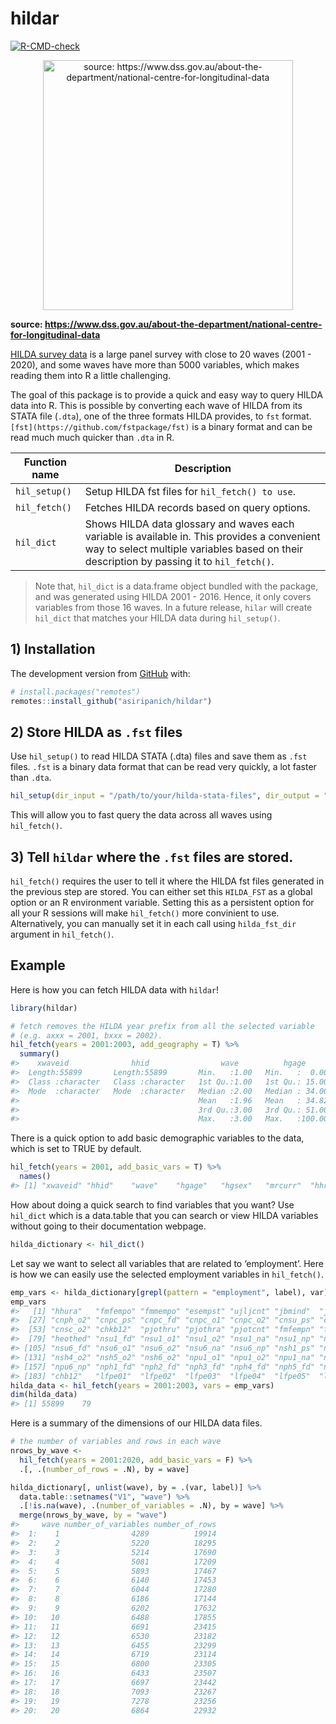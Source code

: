 
<!-- README.md is generated from README.Rmd. Please edit that file -->

# hildar

<!-- badges: start -->

[![R-CMD-check](https://github.com/asiripanich/hildar/workflows/R-CMD-check/badge.svg)](https://github.com/asiripanich/hildar/actions)

<!-- badges: end -->
<p align="center">
<img src="https://encrypted-tbn0.gstatic.com/images?q=tbn:ANd9GcTLV9hgux5t_pK-anbgugJ8GfoMxjD6D7_nHA&amp;usqp=CAU" title="source: https://www.dss.gov.au/about-the-department/national-centre-for-longitudinal-data" width="400"/>
</p>

**source:
<https://www.dss.gov.au/about-the-department/national-centre-for-longitudinal-data>**

[HILDA survey data](https://melbourneinstitute.unimelb.edu.au/hilda) is
a large panel survey with close to 20 waves (2001 - 2020), and some
waves have more than 5000 variables, which makes reading them into R a
little challenging.

The goal of this package is to provide a quick and easy way to query
HILDA data into R. This is possible by converting each wave of HILDA
from its STATA file (`.dta`), one of the three formats HILDA provides,
to `fst` format. `[fst](https://github.com/fstpackage/fst)` is a binary
format and can be read much much quicker than `.dta` in R.

| Function name | Description                                                                                                                                                                               |
|---------------|-------------------------------------------------------------------------------------------------------------------------------------------------------------------------------------------|
| `hil_setup()` | Setup HILDA fst files for `hil_fetch() to use`.                                                                                                                                           |
| `hil_fetch()` | Fetches HILDA records based on query options.                                                                                                                                             |
| `hil_dict`    | Shows HILDA data glossary and waves each variable is available in. This provides a convenient way to select multiple variables based on their description by passing it to `hil_fetch()`. |

> Note that, `hil_dict` is a data.frame object bundled with the package,
> and was generated using HILDA 2001 - 2016. Hence, it only covers
> variables from those 16 waves. In a future release, `hilar` will
> create `hil_dict` that matches your HILDA data during `hil_setup()`.

## 1) Installation

The development version from [GitHub](https://github.com/) with:

``` r
# install.packages("remotes")
remotes::install_github("asiripanich/hildar")
```

## 2) Store HILDA as `.fst` files

Use `hil_setup()` to read HILDA STATA (.dta) files and save them as
`.fst` files. `.fst` is a binary data format that can be read very
quickly, a lot faster than `.dta`.

``` r
hil_setup(dir_input = "/path/to/your/hilda-stata-files", dir_output = "/path/to/save/hilda-fst-files")
```

This will allow you to fast query the data across all waves using
`hil_fetch()`.

## 3) Tell `hildar` where the `.fst` files are stored.

`hil_fetch()` requires the user to tell it where the HILDA fst files
generated in the previous step are stored. You can either set this
`HILDA_FST` as a global option or an R environment variable. Setting
this as a persistent option for all your R sessions will make
`hil_fetch()` more convinient to use. Alternatively, you can manually
set it in each call using `hilda_fst_dir` argument in `hil_fetch()`.

## Example

Here is how you can fetch HILDA data with `hildar`!

``` r
library(hildar)

# fetch removes the HILDA year prefix from all the selected variable
# (e.g. axxx = 2001, bxxx = 2002).
hil_fetch(years = 2001:2003, add_geography = T) %>%
  summary()
#>    xwaveid              hhid                wave          hgage           hgsex              mrcurr             hhrih              hhsgcc              hhwth             hhwtrp       
#>  Length:55899       Length:55899       Min.   :1.00   Min.   :  0.00   Length:55899       Length:55899       Length:55899       Length:55899       Min.   :    0.0   Min.   :  -10.0  
#>  Class :character   Class :character   1st Qu.:1.00   1st Qu.: 15.00   Class :character   Class :character   Class :character   Class :character   1st Qu.:  732.7   1st Qu.:  -10.0  
#>  Mode  :character   Mode  :character   Median :2.00   Median : 34.00   Mode  :character   Mode  :character   Mode  :character   Mode  :character   Median :  909.4   Median :  821.9  
#>                                        Mean   :1.96   Mean   : 34.82                                                                               Mean   : 1021.9   Mean   :  809.4  
#>                                        3rd Qu.:3.00   3rd Qu.: 51.00                                                                               3rd Qu.: 1148.8   3rd Qu.: 1122.0  
#>                                        Max.   :3.00   Max.   :100.00                                                                               Max.   :14094.0   Max.   :16000.0
```

There is a quick option to add basic demographic variables to the data,
which is set to TRUE by default.

``` r
hil_fetch(years = 2001, add_basic_vars = T) %>%
  names()
#> [1] "xwaveid" "hhid"    "wave"    "hgage"   "hgsex"   "mrcurr"  "hhrih"   "hhwth"   "hhwtrp"
```

How about doing a quick search to find variables that you want? Use
`hil_dict` which is a data.table that you can search or view HILDA
variables without going to their documentation webpage.

``` r
hilda_dictionary <- hil_dict()
```

Let say we want to select all variables that are related to
‘employment’. Here is how we can easily use the selected employment
variables in `hil_fetch()`.

``` r
emp_vars <- hilda_dictionary[grepl(pattern = "employment", label), var]
emp_vars
#>   [1] "hhura"   "fmfempo" "fmmempo" "esempst" "ujljcnt" "jbmind"  "jbempst" "jbmlh"   "molha"   "molmth"  "molyr"   "mol3rd"  "losateo" "loimpew" "jbmi06"  "es"      "esempdt" "fmfemp"  "fmmemp"  "lshrcom" "cnpu_fd" "cnpu_np" "cnpu_o1" "cnpu_o2" "cnpu_na" "cnph_o1"
#>  [27] "cnph_o2" "cnpc_ps" "cnpc_fd" "cnpc_o1" "cnpc_o2" "cnsu_ps" "cnsu_fd" "cnsu_kp" "cnsu_np" "cnsu_o1" "cnsu_o2" "cnsu_na" "cnsh_bs" "cnsh_ru" "cnsh_re" "cnsh_ps" "cnsh_fd" "cnsh_kp" "cnsh_o1" "cnsh_o2" "cnsc_bs" "cnsc_ru" "cnsc_ps" "cnsc_fd" "cnsc_kp" "cnsc_o1"
#>  [53] "cnsc_o2" "chkb12"  "pjothru" "pjothra" "pjotcnt" "fmfempn" "fmmempn" "lshremp" "lsmnemp" "lsmncom" "fisemr"  "lsemp"   "lscom"   "jbtremp" "ujtros"  "ncesop"  "rcesop"  "rtgwage" "cnsh_au" "hepuwrk" "herjob"  "herhour" "hechjob" "hetowrk" "heonas"  "hespeq" 
#>  [79] "heothed" "nsu1_fd" "nsu1_o1" "nsu1_o2" "nsu1_na" "nsu1_np" "nsu2_fd" "nsu2_o1" "nsu2_o2" "nsu2_na" "nsu2_np" "nsu3_fd" "nsu3_o1" "nsu3_o2" "nsu3_na" "nsu3_np" "nsu4_fd" "nsu4_o1" "nsu4_o2" "nsu4_na" "nsu4_np" "nsu5_fd" "nsu5_o1" "nsu5_o2" "nsu5_na" "nsu5_np"
#> [105] "nsu6_fd" "nsu6_o1" "nsu6_o2" "nsu6_na" "nsu6_np" "nsh1_ps" "nsh2_ps" "nsh3_ps" "nsh4_ps" "nsh5_ps" "nsh6_ps" "nsh1_fd" "nsh2_fd" "nsh3_fd" "nsh4_fd" "nsh5_fd" "nsh6_fd" "nsh1_o1" "nsh2_o1" "nsh3_o1" "nsh4_o1" "nsh5_o1" "nsh6_o1" "nsh1_o2" "nsh2_o2" "nsh3_o2"
#> [131] "nsh4_o2" "nsh5_o2" "nsh6_o2" "npu1_o1" "npu1_o2" "npu1_na" "npu1_np" "npu2_o1" "npu2_o2" "npu2_na" "npu2_np" "npu3_o1" "npu3_o2" "npu3_na" "npu3_np" "npu4_o1" "npu4_o2" "npu4_na" "npu4_np" "npu5_o1" "npu5_o2" "npu5_na" "npu5_np" "npu6_o1" "npu6_o2" "npu6_na"
#> [157] "npu6_np" "nph1_fd" "nph2_fd" "nph3_fd" "nph4_fd" "nph5_fd" "nph6_fd" "nph1_o1" "nph2_o1" "nph3_o1" "nph4_o1" "nph5_o1" "nph6_o1" "nph1_o2" "nph2_o2" "nph3_o2" "nph4_o2" "nph5_o2" "nph6_o2" "nrpmact" "jttpewt" "jttpeot" "jdemp"   "skces2"  "heothrf" "heothdk"
#> [183] "chb12"   "lfpe01"  "lfpe02"  "lfpe03"  "lfpe04"  "lfpe05"  "lfpe06"  "lfpe07"  "lfpe08"  "lfpe09"  "lfpe10"  "lfpe11"  "lfpe12"  "lfpe13"  "lfpe14"  "lfpe15"  "lfpe16"  "lfpe17"  "lfpe18"  "lfpe19"  "cvpw"    "cvrd"    "cvipe"
hilda_data <- hil_fetch(years = 2001:2003, vars = emp_vars)
dim(hilda_data)
#> [1] 55899    79
```

Here is a summary of the dimensions of our HILDA data files.

``` r
# the number of variables and rows in each wave
nrows_by_wave <-
  hil_fetch(years = 2001:2020, add_basic_vars = F) %>%
  .[, .(number_of_rows = .N), by = wave]

hilda_dictionary[, unlist(wave), by = .(var, label)] %>%
  data.table::setnames("V1", "wave") %>%
  .[!is.na(wave), .(number_of_variables = .N), by = wave] %>%
  merge(nrows_by_wave, by = "wave")
#>     wave number_of_variables number_of_rows
#>  1:    1                4289          19914
#>  2:    2                5220          18295
#>  3:    3                5214          17690
#>  4:    4                5081          17209
#>  5:    5                5893          17467
#>  6:    6                6140          17453
#>  7:    7                6044          17280
#>  8:    8                6186          17144
#>  9:    9                6202          17632
#> 10:   10                6488          17855
#> 11:   11                6691          23415
#> 12:   12                6530          23182
#> 13:   13                6455          23299
#> 14:   14                6719          23114
#> 15:   15                6800          23305
#> 16:   16                6433          23507
#> 17:   17                6697          23442
#> 18:   18                7093          23267
#> 19:   19                7278          23256
#> 20:   20                6864          22932
```
